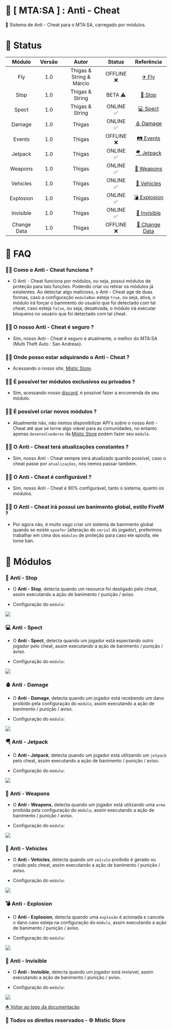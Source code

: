 # 🚀 [ MTA:SA ] : Anti - Cheat
📌 Sistema de Anti - Cheat para o MTA:SA, carregado por módulos.

# 🚧 Status

| Módulo | Versão | Autor | Status | Referência |
| :---: | :---: | :---: | :---: | :---: |
| Fly | 1.0 | Thigas & String & Márcio | OFFLINE ❌ | [✈ Fly](https://github.com/ThigasDevelopment/mtasa-anticheat#--mtasa---anti---cheat) |
| Stop | 1.0 | Thigas & String | BETA ⚠ | [🚫 Stop](https://github.com/ThigasDevelopment/mtasa-anticheat#-anti---stop) |
| Spect | 1.0 | Thigas & String | ONLINE ✅ | [💻 Spect](https://github.com/ThigasDevelopment/mtasa-anticheat#-anti---spect) |
| Damage | 1.0 | Thigas | ONLINE ✅ | [🩸 Damage](https://github.com/ThigasDevelopment/mtasa-anticheat#-anti---damage) |
| Events | 1.0 | Thigas | OFFLINE ❌ | [🛤 Events](https://github.com/ThigasDevelopment/mtasa-anticheat#--mtasa---anti---cheat) |
| Jetpack | 1.0 | Thigas | ONLINE ✅ | [🪂 Jetpack](https://github.com/ThigasDevelopment/mtasa-anticheat#-anti---jetpack) |
| Weapons | 1.0 | Thigas | ONLINE ✅ | [🔫 Weapons](https://github.com/ThigasDevelopment/mtasa-anticheat#-anti---weapons) |
| Vehicles | 1.0 | Thigas | ONLINE ✅ | [🚗 Vehicles](https://github.com/ThigasDevelopment/mtasa-anticheat#-anti---vehicles) |
| Explosion | 1.0 | Thigas | ONLINE ✅ | [💣 Explosion](https://github.com/ThigasDevelopment/mtasa-anticheat#-anti---explosion) |
| Invisible | 1.0 | Thigas | ONLINE ✅ | [👻 Invisible](https://github.com/ThigasDevelopment/mtasa-anticheat#-anti---invisible) |
| Change Data | 1.0 | Thigas | OFFLINE ❌ | [🔀 Change Data](https://github.com/ThigasDevelopment/mtasa-anticheat#--mtasa---anti---cheat) |

# 📣 FAQ

### 🙋‍♂️ Como o Anti - Cheat funciona ?
- O Anti - Cheat funciona por módulos, ou seja, possui módulos de proteção para tais funções. Podendo criar ou retirar os módulos já existentes. Ao detectar algo malicioso, o Anti - Cheat age de duas formas, caso a configuração `moduleBan` esteja `true`, ou seja, ativa, o módulo irá forçar o banimento do usuário que foi detectado com tal cheat, caso esteja `false`, ou seja, desativada, o módulo irá executar bloqueios no usuário que foi detectado com tal cheat.

### 🙋‍♂️ O nosso Anti - Cheat é seguro ?
- Sim, nosso Anti - Cheat é seguro e atualmente, o melhor do MTA:SA (Multi Theft Auto : San Andreas).

### 🙋‍♂️ Onde posso estar adquirando o Anti - Cheat ?
- Acessando o nosso site, [Mistic Store](https://misticstore.com/).

### 🙋‍♂️ É possível ter módulos exclusivos ou privados ?
- Sim, acessando nosso [discord](https://discord.misticstore.com/), é possível fazer a encomenda de seu módulo.

### 🙋‍♂️ É possível criar novos módulos ?
- Atualmente não, não iremos disponibilizar API's sobre o nosso Anti - Cheat até que se torne algo viável para as comunidades, no entanto apenas `desenvolvedores` da [Mistic Store](https://misticstore.com/) podem fazer seu `módulo`.

### 🙋‍♂️ O Anti - Cheat terá atualizações constantes ?
- Sim, nosso Anti - Cheat sempre será atualizado quando possível, caso o cheat passe por `atualizações`, nós iremos passar também.

### 🙋‍♂️ O Anti - Cheat é configurável ?
- Sim, nosso Anti - Cheat é 90% configurável, tanto o sistema, quanto os módulos.

### 🙋‍♂️ O Anti - Cheat irá possui um banimento global, estilo FiveM ?
- Por agora não, é muito vago criar um sistema de banimento global quando se existe `spoofer` (alteração do `serial` do jogador), preferimos trabalhar em cima dos `módulos` de proteção para caso ele spoofa, ele tome ban.

# 🔰 Módulos

### 🚫 **Anti - Stop**
- O **Anti - Stop**, detecta quando um resource foi desligado pelo cheat, assim executando a ação de banimento / punição / aviso.

- Configuração do `módulo`:
<img src = 'https://i.imgur.com/HlQTLup.png'>

### 💻 **Anti - Spect**
- O **Anti - Spect**, detecta quando um jogador está espectando outro jogador pelo cheat, assim executando a ação de banimento / punição / aviso.

- Configuração do `módulo`:
<img src = 'https://i.imgur.com/XJ00p6T.png'>

### 🩸 **Anti - Damage**
- O **Anti - Damage**, detecta quando um jogador está recebendo um dano proibido pela configuração do `módulo`, assim executando a ação de banimento / punição / aviso.

- Configuração do `módulo`:
<img src = 'https://i.imgur.com/Vy2OvT4.png'>

### 🪂 **Anti - Jetpack**
- O **Anti - Jetpack**, detecta quando um jogador está utilizando um `jetpack` pelo cheat, assim executando a ação de banimento / punição / aviso.

- Configuração do `módulo`:
<img src = 'https://i.imgur.com/XgnV2Ur.png'>

### 🔫 **Anti - Weapons**
- O **Anti - Weapons**, detecta quando um jogador está utilizando uma `arma` proibida pela configuração do `módulo`, assim executando a ação de banimento / punição / aviso.

- Configuração do `módulo`:
<img src = 'https://i.imgur.com/VCahRPo.png'>

### 🚗 **Anti - Vehicles**
- O **Anti - Vehicles**, detecta quando um `veículo` proibido é gerado ou criado pelo cheat, assim executando a ação de banimento / punição / aviso.

- Configuração do `módulo`:
<img src = 'https://i.imgur.com/T8LBx1Z.png'>

### 💣 **Anti - Explosion**
- O **Anti - Explosion**, detecta quando uma `explosão` é acionada e cancela o dano caso esteja na configuração do `módulo`, assim executando a ação de banimento / punição / aviso.

- Configuração do `módulo`:
<img src = 'https://i.imgur.com/Gu9YmGj.png'>

### 👻 **Anti - Invisible**
- O **Anti - Invisible**, detecta quando um jogador está invisível, assim executando a ação de banimento / punição / aviso.

- Configuração do `módulo`:
<img src = 'https://i.imgur.com/WLZGDh9.png'>

[⏏ Voltar ao topo da documentação](https://github.com/ThigasDevelopment/mtasa-anticheat)

### **🔮 Todos os direitos reservados - © Mistic Store**
